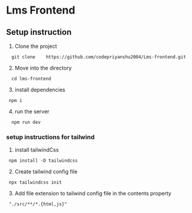 
# Lms Frontend

## Setup instruction

1. Clone the project

```
  git clone    https://github.com/codepriyanshu2004/Lms-frontend.git
```

2. Move into the directory

```
  cd lms-frontend
```

3. install dependencies
```
 npm i

```

4. run the server

```
  npm run dev
```

### setup instructions for tailwind

1. install tailwindCss
```
 npm install -D tailwindcss

```

2. Create tailwind config file
```
 npx tailwindcss init

```

3. Add file extension to tailwind config file in the contents property
```
 "./src/**/*.{html,js}"

```
  

